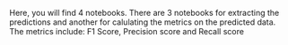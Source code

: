 Here, you will find 4 notebooks. There are 3 notebooks for extracting the predictions and another for calulating the metrics on the predicted data.
The metrics include: F1 Score, Precision score and Recall score
